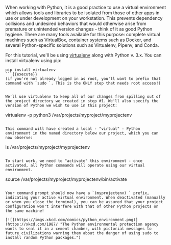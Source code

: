 When working with Python, it is a good practice to use a virtual environment which allows tools and libraries to be isolated from those of other apps in use or under development on your workstation. This prevents dependency collisions and undesired behaviors that would otherwise arise from premature or unintended version changes - think of it as good Python hygiene. There are many tools available for this purpose: complete virtual machines such as VirtualBox, container systems such as Docker, and several Python-specific solutions such as Virtualenv, Pipenv, and Conda.

For this tutorial, we'll be using [virtualenv](https://virtualenv.pypa.io/en/latest/) along with Python v. 3.x. You can install virtualenv using pip:

```
pip install virtualenv
```{{execute}}
(if you're not already logged in as root, you'll want to prefix that command with `sudo `. This is the ONLY step that needs root access!)


We'll use virtualenv to keep all of our changes from spilling out of the project directory we created in step #1. We'll also specify the version of Python we wish to use in this project:

```
virtualenv -p python3 /var/projects/myproject/myprojectenv

```{{execute}}

This command will have created a local - "virtual" - Python environment in the named directory below our project, which you can now observe:

```
ls /var/projects/myproject/myprojectenv
```{{execute}}

To start work, we need to "activate" this environment - once activated, all Python commands will operate using our virtual environment. 

```
source /var/projects/myproject/myprojectenv/bin/activate

```{{execute}}

Your command prompt should now have a `(myprojectenv) ` prefix, indicating your active virtual environment. When deactivated (manually or when you close the terminal), you can be assured that your project configuration won't interfere with that of other Python projects on the same machine!

[![](https://imgs.xkcd.com/comics/python_environment.png)](https://xkcd.com/1987/ "The Python environmental protection agency wants to seal it in a cement chamber, with pictorial messages to future civilizations warning them about the danger of using sudo to install random Python packages.")

